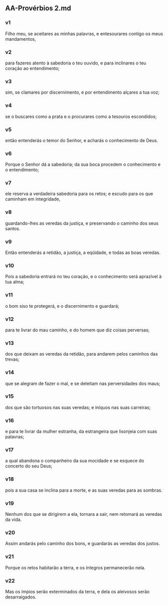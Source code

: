 ## AA-Provérbios 2.md
### v1
 Filho meu, se aceitares as minhas palavras, e entesourares contigo os meus mandamentos,
### v2
 para fazeres atento à sabedoria o teu ouvido, e para inclinares o teu coração ao entendimento;
### v3
 sim, se clamares por discernimento, e por entendimento alçares a tua voz;
### v4
 se o buscares como a prata e o procurares como a tesouros escondidos;
### v5
 então entenderás o temor do Senhor, e acharás o conhecimento de Deus.
### v6
 Porque o Senhor dá a sabedoria; da sua boca procedem o conhecimento e o entendimento;
### v7
 ele reserva a verdadeira sabedoria para os retos; e escudo para os que caminham em integridade,
### v8
 guardando-lhes as veredas da justiça, e preservando o caminho dos seus santos.
### v9
 Então entenderás a retidão, a justiça, a eqüidade, e todas as boas veredas.
### v10
 Pois a sabedoria entrará no teu coração, e o conhecimento será aprazível à tua alma;
### v11
 o bom siso te protegerá, e o discernimento e guardará;
### v12
 para te livrar do mau caminho, e do homem que diz coisas perversas;
### v13
 dos que deixam as veredas da retidão, para andarem pelos caminhos das trevas;
### v14
 que se alegram de fazer o mal, e se deleitam nas perversidades dos maus;
### v15
 dos que são tortuosos nas suas veredas; e iníquos nas suas carreiras;
### v16
 e para te livrar da mulher estranha, da estrangeira que lisonjeia com suas palavras;
### v17
 a qual abandona o companheiro da sua mocidade e se esquece do concerto do seu Deus;
### v18
 pois a sua casa se inclina para a morte, e as suas veredas para as sombras.
### v19
 Nenhum dos que se dirigirem a ela, tornara a sair, nem retomará as veredas da vida.
### v20
 Assim andarás pelo caminho dos bons, e guardarás as veredas dos justos.
### v21
 Porque os retos habitarão a terra, e os íntegros permanecerão nela.
### v22
 Mas os ímpios serão exterminados da terra, e dela os aleivosos serão desarraigados.
